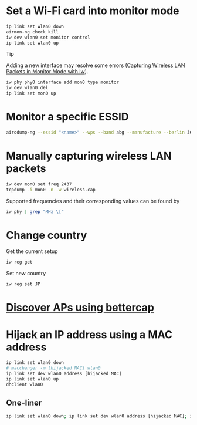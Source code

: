 # Set a Wi-Fi card into monitor mode
```sh
ip link set wlan0 down
airmon-ng check kill
iw dev wlan0 set monitor control
ip link set wlan0 up
```

> [!TIP]  
> Adding a new interface may resolve some errors ([Capturing Wireless LAN Packets in Monitor Mode with iw](https://sandilands.info/sgordon/capturing-wifi-in-monitor-mode-with-iw)).
```sh
iw phy phy0 interface add mon0 type monitor
iw dev wlan0 del
ip link set mon0 up
```

# Monitor a specific ESSID
```sh
airodump-ng --essid "<name>" --wps --band abg --manufacture --berlin 3600 -c64,100 -f 2000 -a wlan0
```

# Manually capturing wireless LAN packets
```sh
iw dev mon0 set freq 2437
tcpdump -i mon0 -n -w wireless.cap
```
Supported frequencies and their corresponding values can be found by
```sh
iw phy | grep "MHz \["
```

# Change country
Get the current setup
```sh
iw reg get
```
Set new country
```sh
iw reg set JP
```

# [Discover APs using bettercap](https://github.com/okazymyrov/piki/blob/master/Tools/bettercap.md#discover-aps)

# Hijack an IP address using a MAC address
```sh
ip link set wlan0 down
# macchanger -m [hijacked MAC] wlan0
ip link set dev wlan0 address [hijacked MAC]
ip link set wlan0 up
dhclient wlan0
```
## One-liner
```sh
ip link set wlan0 down; ip link set dev wlan0 address [hijacked MAC]; ip link set wlan0 up; dhclient wlan0
```
